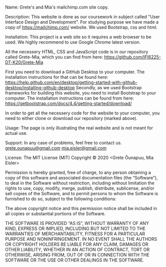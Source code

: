 Name:
Grete's and Mia's mailchimp.com site copy.

Description:
This website is done as our coursework in subject called "User Interface Design and Development". For studying purpose we have made a copy of https://mailchimp.com/ website. We used Bootstrap, css and html.

Installation:
This project is a web site so it requires a web browser to be used. We highly recommend to use Google Chrome latest version.

All the necessery HTML, CSS and JavaScript code is in our repository called Grete-Mia, which you can find from here: https://github.com/IFI6225-DT-K20/Grete-Mia

First you need to download a GitHub Desktop to your computer. The installation instructions for that can be found here: https://help.github.com/en/desktop/getting-started-with-github-desktop/installing-github-desktop
Secondly, as we used Bootstrap frameworks for building this website, you need to install Bootstrap to your computer. The installation instructions can be found from here: https://getbootstrap.com/docs/4.4/getting-started/download/

In order to get all the necessery code for the website to your computer, you need to either clone or download our repository (marked above).


Usage:
The page is only illustrating the real website and is not meant for actual use.

Support:
In any case of problems, feel free to contact us.
grete.ounapuu@gmail.com
mia.eisler@gmail.com

License:
The MIT License (MIT)
Copyright © 2020 <Grete Õunapuu, Mia Eisler>

Permission is hereby granted, free of charge, to any person obtaining a copy of this software and associated documentation files (the “Software”), to deal in the Software without restriction, including without limitation the rights to use, copy, modify, merge, publish, distribute, sublicense, and/or sell copies of the Software, and to permit persons to whom the Software is furnished to do so, subject to the following conditions:

The above copyright notice and this permission notice shall be included in all copies or substantial portions of the Software.

THE SOFTWARE IS PROVIDED “AS IS”, WITHOUT WARRANTY OF ANY KIND, EXPRESS OR IMPLIED, INCLUDING BUT NOT LIMITED TO THE WARRANTIES OF MERCHANTABILITY, FITNESS FOR A PARTICULAR PURPOSE AND NONINFRINGEMENT. IN NO EVENT SHALL THE AUTHORS OR COPYRIGHT HOLDERS BE LIABLE FOR ANY CLAIM, DAMAGES OR OTHER LIABILITY, WHETHER IN AN ACTION OF CONTRACT, TORT OR OTHERWISE, ARISING FROM, OUT OF OR IN CONNECTION WITH THE SOFTWARE OR THE USE OR OTHER DEALINGS IN THE SOFTWARE.
